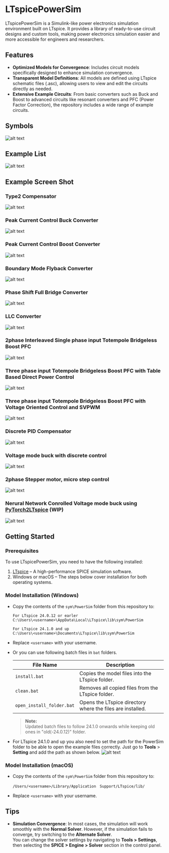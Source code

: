 # LTspicePowerSim
LTspicePowerSim is a Simulink-like power electronics simulation environment built on LTspice. It provides a library of ready-to-use circuit designs and custom tools, making power electronics simulation easier and more accessible for engineers and researchers.

## Features
- **Optimized Models for Convergence**: Includes circuit models specifically designed to enhance simulation convergence.
- **Transparent Model Definitions**: All models are defined using LTspice schematic files (.asc), allowing users to view and edit the circuits directly as needed.
- **Extensive Example Circuits**: From basic converters such as Buck and Boost to advanced circuits like resonant converters and PFC (Power Factor Correction), the repository includes a wide range of example circuits.

## Symbols
![alt text](./Symbols.png)


## Example List
![alt text](./example/ExampleList.png)

## Example Screen Shot
### Type2 Compensator
![alt text](./example/TYPE2_FRA.png)


### Peak Current Control Buck Converter
![alt text](./example/BUCK_PCM.png)

### Peak Current Control Boost Converter
![alt text](./example/BOOST_PCM.png)

### Boundary Mode Flyback Converter
![alt text](./example/FLYBACK.png)

### Phase Shift Full Bridge Converter 
![alt text](./example/PSFB.png)

### LLC Converter 
![alt text](./example/LLC.png)

### 2phase Interleaved Single phase input Totempole Bridgeless Boost PFC
![alt text](./example/1Ph-TTP-PFC_2ITLV.png)

### Three phase input Totempole Bridgeless Boost PFC with Table Based Direct Power Control
![alt text](./example/3Ph-TTP-PFC_TB-DPC.png)

### Three phase input Totempole Bridgeless Boost PFC with Voltage Oriented Control and SVPWM
![alt text](./example/3Ph-TTP-PFC_VOC_SVPWM.png)

### Discrete PID Compensator
![alt text](./example/zPID_FRA.png)


### Voltage mode buck with discrete control
![alt text](./example/BUCK_VM_discrete.png)

### 2phase Stepper motor, micro step control
![alt text](./example/STEP2PH_uSTEP.png)

### Nerural Network Conrolled Voltage mode buck using [PyTorch2LTspice](https://github.com/kosokno/PyTorch2LTspice.git) (WIP)
![alt text](./example/NN_BUCK_VM.png)



## Getting Started

### Prerequisites

To use LTspicePowerSim, you need to have the following installed:

1. [LTspice](https://www.analog.com/en/design-center/design-tools-and-calculators/ltspice-simulator.html) – A high-performance SPICE simulation software.
2. Windows or macOS – The steps below cover installation for both operating systems.


### Model Installation (Windows)

- Copy the contents of the `sym\PowerSim` folder from this repository to:
    ```
   For LTspice 24.0.12 or earler
    C:\Users\<username>\AppData\Local\LTspice\lib\sym\PowerSim
   
   For LTspice 24.1.0 and up
    C:\Users\<username>\Documents\LTspice\lib\sym\PowerSim
    ```
- Replace `<username>` with your username.
- Or you can use following batch files in `bat` folders.

    | File Name              | Description                                                                 |
    |------------------------|-----------------------------------------------------------------------------|
    | `install.bat`          | Copies the model files into the LTspice folder.    |
    | `clean.bat`            | Removes all copied files from the LTspice folder.                          |
    | `open_install_folder.bat` | Opens the LTspice directory where the files are installed.               |


    > **Note:**  
    > Updated batch files to follow 24.1.0 onwards while keeping old ones in "old(-24.0.12)" folder.

- For LTspice 24.1.0 and up you also need to set the path for the PowerSim folder to be able to open the example files correctly. Just go to **Tools** > **Setting** and add the path as shown below.
![alt text](./SearchPathSetting.png)

### Model Installation (macOS)

- Copy the contents of the `sym\PowerSim` folder from this repository to:
    ```
    /Users/<username>/Library/Application　Support/LTspice/lib/
    ```
- Replace `<username>` with your username.


## Tips
- **Simulation Convergence**: In most cases, the simulation will work smoothly with the **Normal Solver**. However, if the simulation fails to converge, try switching to the **Alternate Solver**.  
  You can change the solver settings by navigating to **Tools > Settings**, then selecting the **SPICE > Engine > Solver** section in the control panel.
